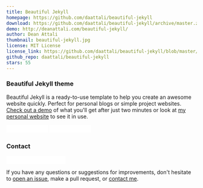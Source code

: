 ```yaml
---
title: Beautiful Jekyll
homepage: https://github.com/daattali/beautiful-jekyll
download: https://github.com/daattali/beautiful-jekyll/archive/master.zip
demo: http://deanattali.com/beautiful-jekyll/
author: Dean Attali
thumbnail: beautiful-jekyll.jpg
license: MIT License
license_link: https://github.com/daattali/beautiful-jekyll/blob/master/LICENSE
github_repo: daattali/beautiful-jekyll
stars: 55
---
```


### Beautiful Jekyll theme

Beautiful Jekyll is a ready-to-use template to help you create an
awesome website quickly. Perfect for personal blogs or simple project
websites. [Check out a demo](http://deanattali.com/beautiful-jekyll) of
what you'll get after just two minutes or look at [my personal website](http://deanattali.com/)
to see it in use.

<iframe
src="//ghbtns.com/github-btn.html?user=daattali&repo=beautiful-jekyll&type=star&count=true&size=small"
allowtransparency="true" frameborder="0" scrolling="0" width="110px"
height="20px"></iframe>

<iframe
src="//ghbtns.com/github-btn.html?user=daattali&repo=beautiful-jekyll&type=fork&count=true&size=small"
allowtransparency="true" frameborder="0" scrolling="0" width="110px"
height="20px"></iframe>

### Contact

<iframe
src="//ghbtns.com/github-btn.html?user=daattali&type=follow&count=true&size=small"
allowtransparency="true" frameborder="0" scrolling="0" width="156px"
height="20px"></iframe>

If you have any questions or suggestions for improvements, don't
hesitate to [open an issue](https://github.com/daattali/beautiful-jekyll/issues),
make a pull request, or [contact me](http://deanattali.com/aboutme#contact).
